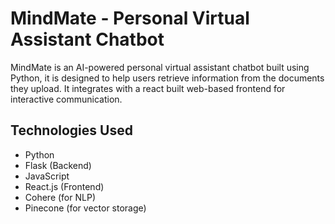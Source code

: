 # MindMate - Personal Virtual Assistant Chatbot

MindMate is an AI-powered personal virtual assistant chatbot built using Python, 
it is designed to help users retrieve information from the documents they upload.
It integrates with a react built web-based frontend for interactive communication.

## Technologies Used
- Python
- Flask (Backend)
- JavaScript
- React.js (Frontend)
- Cohere (for NLP)
- Pinecone (for vector storage)

